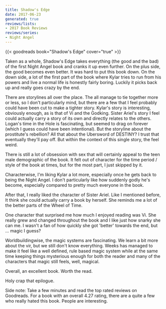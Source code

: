 ```yaml
---
title: Shadow's Edge
date: 2017-06-23
generated: true
reviews/lists:
- 2017 Book Reviews
reviews/series:
- Night Angel
---
```

{{< goodreads book="Shadow's Edge" cover="true" >}}

Taken as a whole, Shadow's Edge takes everything (the good and the bad) of the first Night Angel book and cranks it up even further. On the plus side, the good becomes even better. It was hard to put this book down. On the down side, a lot of the first part of the book where Kylar tries to run from his powers and live a normal life is honestly fairly boring. Luckily it picks back up and really goes crazy by the end.  

There are storylines all over the place. The all manage to tie together more or less, so I don't particularly mind, but there are a few that I feel probably could have been cut to make a tighter story. Kylar's story is interesting, obviously enough, as is that of Vi and the Godking. Sister Ariel's story I feel could actually carry a story of its own and directly relates to the others. Logan's time in the Hole is fascinating, but seemed to drag on forever (which I guess could have been intentional). But the storyline about the prostitute's rebellion? All that about the Ubersword of DESTINY? I trust that eventually they'll pay off. But within the context of this single story, the feel weird.  

<!--more-->

There is still a lot of obsession with sex that will certainly appeal to the teen male demographic of the book. It felt out of character for the time period / style of the book at times, but for the most part, I just skipped by it.  

Characterwise, I'm liking Kylar a lot more, especially once he gets back to being the Night Angel. I don't particularly like how suddenly godly he's become, especially compared to pretty much everyone in the book.  

After that, I really liked the character of Sister Ariel. Like I mentioned before, It think she could actually carry a book by herself. She reminds me a lot of the better parts of the Wheel of Time.  

One character that surprised me how much I enjoyed reading was Vi. She really grew and changed throughout the book and I like just how snarky she can me. I wasn't a fan of how quickly she got 'better' towards the end, but ... magic I guess?  

Worldbuildingwise, the magic systems are fascinating. We learn a bit more about the vir, but we still don't know everything. Weeks has managed to make it feel like a well defined, rule based magic system while at the same time keeping things mysterious enough for both the reader and many of the characters that magic still feels, well, magical.  

Overall, an excellent book. Worth the read.  

Holy crap that epilogue.  

Side note: Take a few minutes and read the top rated reviews on Goodreads. For a book with an overall 4.27 rating, there are a quite a few who really hated this book. People are interesting.


